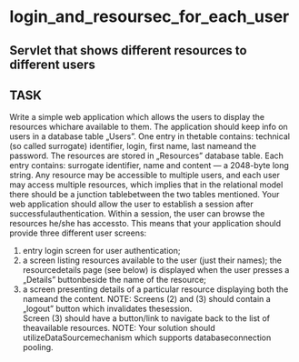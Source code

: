 # login_and_resoursec_for_each_user
Servlet that shows different resources to different users
---------
TASK
---------
Write a simple web application which allows the users to display the resources whichare available to them.
The application should keep info on users in a database table „Users”.
One entry in thetable contains: technical (so called surrogate) identifier, login, first name, last nameand the password.
The resources are stored in „Resources” database table. 
Each entry contains: surrogate identifier, name and content — a 2048-byte long string.
Any resource may be accessible to multiple users, and each user may access multiple resources,
which implies that in the relational model there should be a junction tablebetween the two tables mentioned.
Your web application should allow the user to establish a session after successfulauthentication.
Within a session, the user can browse the resources he/she has accessto.
This means that your application should provide three different user screens:
1. entry login screen for user authentication;
2. a screen listing resources available to the user (just their names);
the resourcedetails page (see below) is displayed when the user presses a „Details” buttonbeside the name of the resource;
3. a screen presenting details of a particular resource displaying both the nameand the content.
NOTE: Screens (2) and (3) should contain a „logout” button which invalidates thesession.  
Screen (3) should have a button/link to navigate back to the list of theavailable resources.
NOTE: Your solution should utilizeDataSourcemechanism which supports databaseconnection pooling.
